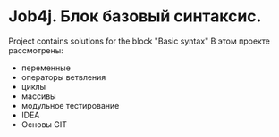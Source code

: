 # Job4j. Блок базовый синтаксис.
Project contains solutions for the block "Basic syntax"
В этом проекте рассмотрены: 
- переменные
- операторы ветвления
- циклы
- массивы
- модульное тестирование
- IDEA
- Основы GIT